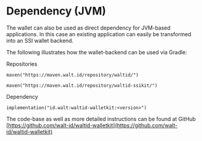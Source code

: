 # Dependency (JVM)

The wallet can also be used as direct dependency for JVM-based applications. In this case an existing application can easily be transformed into an SSI wallet backend.

The following illustrates how the wallet-backend can be used via Gradle:

Repositories

`maven("https://maven.walt.id/repository/waltid/")`

`maven("https://maven.walt.id/repository/waltid-ssikit/")`

Dependency

`implementation("id.walt:waltid-walletkit:<version>")`

The code-base as well as more detailed instructions can be found at GitHub [https://github.com/walt-id/waltid-walletkit](https://github.com/walt-id/waltid-walletkit)
